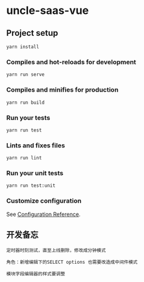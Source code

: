 # uncle-saas-vue

## Project setup
```
yarn install
```

### Compiles and hot-reloads for development
```
yarn run serve
```

### Compiles and minifies for production
```
yarn run build
```

### Run your tests
```
yarn run test
```

### Lints and fixes files
```
yarn run lint
```

### Run your unit tests
```
yarn run test:unit
```

### Customize configuration
See [Configuration Reference](https://cli.vuejs.org/config/).


## 开发备忘

```
定时器时刻测试，直至上线删除，修改成分钟模式

角色：新增编辑下的SELECT options 也需要改造成中间件模式

模块字段编辑器的样式要调整
```
